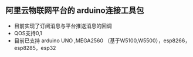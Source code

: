 ## 阿里云物联网平台的 arduino连接工具包
* 目前实现了订阅消息与平台推送消息的回调
* QOS支持0,1
* 目前已支持 arduino UNO  ,MEGA2560 （基于W5100,W5500），esp8266，esp8285，esp32
